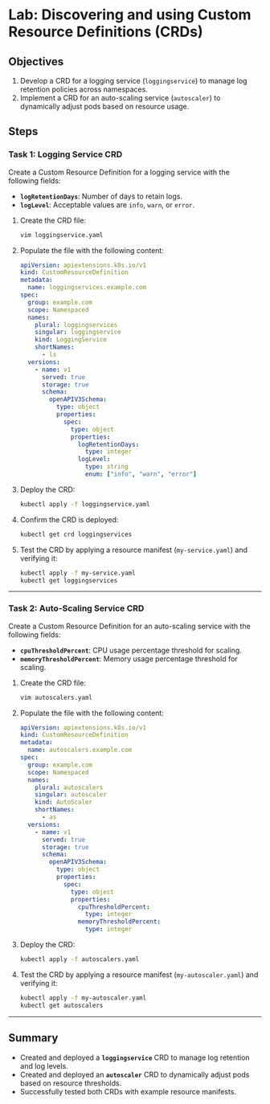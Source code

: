 # Lab: Discovering and using Custom Resource Definitions (CRDs)

## Objectives

1. Develop a CRD for a logging service (`loggingservice`) to manage log retention policies across namespaces.
2. Implement a CRD for an auto-scaling service (`autoscaler`) to dynamically adjust pods based on resource usage.

## Steps

### Task 1: Logging Service CRD

Create a Custom Resource Definition for a logging service with the following fields:
- **`logRetentionDays`**: Number of days to retain logs.
- **`logLevel`**: Acceptable values are `info`, `warn`, or `error`.

1. Create the CRD file:

   ```bash
   vim loggingservice.yaml
   ```

2. Populate the file with the following content:

   ```yaml
   apiVersion: apiextensions.k8s.io/v1
   kind: CustomResourceDefinition
   metadata:
     name: loggingservices.example.com
   spec:
     group: example.com
     scope: Namespaced
     names:
       plural: loggingservices
       singular: loggingservice
       kind: LoggingService
       shortNames:
         - ls
     versions:
       - name: v1
         served: true
         storage: true
         schema:
           openAPIV3Schema:
             type: object
             properties:
               spec:
                 type: object
                 properties:
                   logRetentionDays:
                     type: integer
                   logLevel:
                     type: string
                     enum: ["info", "warn", "error"]
   ```

3. Deploy the CRD:

   ```bash
   kubectl apply -f loggingservice.yaml
   ```

4. Confirm the CRD is deployed:

   ```bash
   kubectl get crd loggingservices
   ```

5. Test the CRD by applying a resource manifest (`my-service.yaml`) and verifying it:

   ```bash
   kubectl apply -f my-service.yaml
   kubectl get loggingservices
   ```

---

### Task 2: Auto-Scaling Service CRD

Create a Custom Resource Definition for an auto-scaling service with the following fields:
- **`cpuThresholdPercent`**: CPU usage percentage threshold for scaling.
- **`memoryThresholdPercent`**: Memory usage percentage threshold for scaling.

1. Create the CRD file:

   ```bash
   vim autoscalers.yaml
   ```

2. Populate the file with the following content:

   ```yaml
   apiVersion: apiextensions.k8s.io/v1
   kind: CustomResourceDefinition
   metadata:
     name: autoscalers.example.com
   spec:
     group: example.com
     scope: Namespaced
     names:
       plural: autoscalers
       singular: autoscaler
       kind: AutoScaler
       shortNames:
         - as
     versions:
       - name: v1
         served: true
         storage: true
         schema:
           openAPIV3Schema:
             type: object
             properties:
               spec:
                 type: object
                 properties:
                   cpuThresholdPercent:
                     type: integer
                   memoryThresholdPercent:
                     type: integer
   ```

3. Deploy the CRD:

   ```bash
   kubectl apply -f autoscalers.yaml
   ```

4. Test the CRD by applying a resource manifest (`my-autoscaler.yaml`) and verifying it:

   ```bash
   kubectl apply -f my-autoscaler.yaml
   kubectl get autoscalers
   ```

---

## Summary

- Created and deployed a **`loggingservice`** CRD to manage log retention and log levels.
- Created and deployed an **`autoscaler`** CRD to dynamically adjust pods based on resource thresholds.
- Successfully tested both CRDs with example resource manifests.
